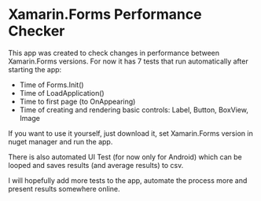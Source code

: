 # Xamarin.Forms Performance Checker

This app was created to check changes in performance between Xamarin.Forms versions. For now it has 7 tests that run automatically after starting the app:
- Time of Forms.Init()
- Time of LoadApplication()
- Time to first page (to OnAppearing)
- Time of creating and rendering basic controls: Label, Button, BoxView, Image

If you want to use it yourself, just download it, set Xamarin.Forms version in nuget manager and run the app.

There is also automated UI Test (for now only for Android) which can be looped and saves results (and average results) to csv.

I will hopefully add more tests to the app, automate the process more and present results somewhere online.
